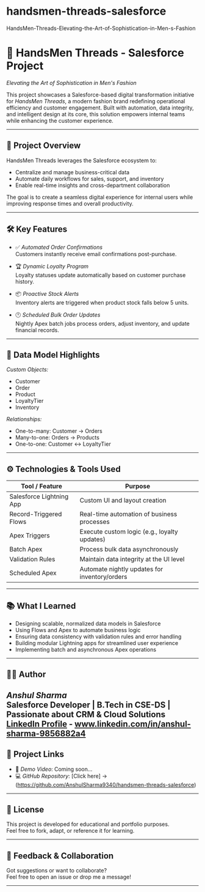# handsmen-threads-salesforce
HandsMen-Threads-Elevating-the-Art-of-Sophistication-in-Men-s-Fashion

# 🧵 HandsMen Threads - Salesforce Project  
*Elevating the Art of Sophistication in Men's Fashion*

This project showcases a Salesforce-based digital transformation initiative for *HandsMen Threads*, a modern fashion brand redefining operational efficiency and customer engagement. Built with automation, data integrity, and intelligent design at its core, this solution empowers internal teams while enhancing the customer experience.

---

## 🚀 Project Overview

HandsMen Threads leverages the Salesforce ecosystem to:
- Centralize and manage business-critical data
- Automate daily workflows for sales, support, and inventory
- Enable real-time insights and cross-department collaboration

The goal is to create a seamless digital experience for internal users while improving response times and overall productivity.

---

## 🛠 Key Features

- ✅ *Automated Order Confirmations*  
  Customers instantly receive email confirmations post-purchase.

- 🏆 *Dynamic Loyalty Program*  
  Loyalty statuses update automatically based on customer purchase history.

- 📦 *Proactive Stock Alerts*  
  Inventory alerts are triggered when product stock falls below 5 units.

- 🕛 *Scheduled Bulk Order Updates*  
  Nightly Apex batch jobs process orders, adjust inventory, and update financial records.

---

## 📐 Data Model Highlights

*Custom Objects:*
- Customer
- Order
- Product
- LoyaltyTier
- Inventory

*Relationships:*
- One-to-many: Customer → Orders
- Many-to-one: Orders → Products
- One-to-one: Customer ↔ LoyaltyTier

---

## ⚙ Technologies & Tools Used

| Tool / Feature               | Purpose                                         |
|-----------------------------|--------------------------------------------------|
| Salesforce Lightning App    | Custom UI and layout creation                   |
| Record-Triggered Flows      | Real-time automation of business processes      |
| Apex Triggers               | Execute custom logic (e.g., loyalty updates)    |
| Batch Apex                  | Process bulk data asynchronously                |
| Validation Rules            | Maintain data integrity at the UI level         |
| Scheduled Apex              | Automate nightly updates for inventory/orders   |

---

## 📚 What I Learned

- Designing scalable, normalized data models in Salesforce
- Using Flows and Apex to automate business logic
- Ensuring data consistency with validation rules and error handling
- Building modular Lightning apps for streamlined user experience
- Implementing batch and asynchronous Apex operations

---

## 👨‍💻 Author

*Anshul Sharma*  
Salesforce Developer | B.Tech in CSE-DS | Passionate about CRM & Cloud Solutions  
[LinkedIn Profile](#)  -      www.linkedin.com/in/anshul-sharma-9856882a4
---

## 🔗 Project Links

- 🎥 *Demo Video*: Coming soon...  
- 💻 *GitHub Repository*: [Click here] -> (https://github.com/AnshulSharma9340/handsmen-threads-salesforce)

---

## 📄 License

This project is developed for educational and portfolio purposes.  
Feel free to fork, adapt, or reference it for learning.

---

## 💬 Feedback & Collaboration

Got suggestions or want to collaborate?  
Feel free to open an issue or drop me a message!

---
